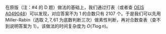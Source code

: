 在原版（注：#4 的 D 题）做法的基础上，我们通过打表（或者查 [OEIS A049048](https://oeis.org/A049048)）可以发现，对应答案不为 $1$ 的合数只有 $2107$ 个。于是我们可以先用 Miller-Rabin（选取 $2,7,61$ 为底数判断三次）做素性判断，再对合数查表（查不到说明答案为 $1$）。该做法的时间复杂度为 $O(T \log n)$。
